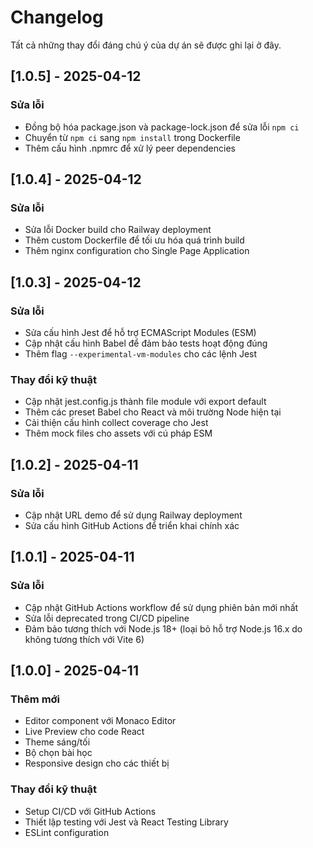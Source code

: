 # Changelog

Tất cả những thay đổi đáng chú ý của dự án sẽ được ghi lại ở đây.

## [1.0.5] - 2025-04-12

### Sửa lỗi
- Đồng bộ hóa package.json và package-lock.json để sửa lỗi `npm ci`
- Chuyển từ `npm ci` sang `npm install` trong Dockerfile
- Thêm cấu hình .npmrc để xử lý peer dependencies

## [1.0.4] - 2025-04-12

### Sửa lỗi
- Sửa lỗi Docker build cho Railway deployment
- Thêm custom Dockerfile để tối ưu hóa quá trình build
- Thêm nginx configuration cho Single Page Application

## [1.0.3] - 2025-04-12

### Sửa lỗi
- Sửa cấu hình Jest để hỗ trợ ECMAScript Modules (ESM)
- Cập nhật cấu hình Babel để đảm bảo tests hoạt động đúng
- Thêm flag `--experimental-vm-modules` cho các lệnh Jest

### Thay đổi kỹ thuật
- Cập nhật jest.config.js thành file module với export default
- Thêm các preset Babel cho React và môi trường Node hiện tại
- Cải thiện cấu hình collect coverage cho Jest
- Thêm mock files cho assets với cú pháp ESM

## [1.0.2] - 2025-04-11

### Sửa lỗi
- Cập nhật URL demo để sử dụng Railway deployment
- Sửa cấu hình GitHub Actions để triển khai chính xác

## [1.0.1] - 2025-04-11

### Sửa lỗi
- Cập nhật GitHub Actions workflow để sử dụng phiên bản mới nhất
- Sửa lỗi deprecated trong CI/CD pipeline
- Đảm bảo tương thích với Node.js 18+ (loại bỏ hỗ trợ Node.js 16.x do không tương thích với Vite 6)

## [1.0.0] - 2025-04-11

### Thêm mới
- Editor component với Monaco Editor
- Live Preview cho code React
- Theme sáng/tối
- Bộ chọn bài học
- Responsive design cho các thiết bị

### Thay đổi kỹ thuật
- Setup CI/CD với GitHub Actions
- Thiết lập testing với Jest và React Testing Library
- ESLint configuration